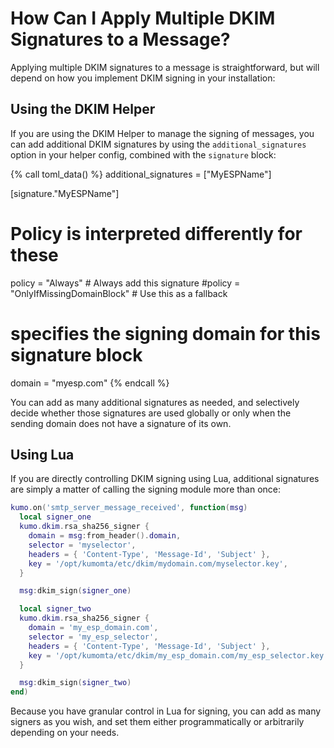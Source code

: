 # How Can I Apply Multiple DKIM Signatures to a Message?

Applying multiple DKIM signatures to a message is straightforward, but will depend on how you implement DKIM signing in your installation:

## Using the DKIM Helper

If you are using the DKIM Helper to manage the signing of messages, you can add additional DKIM signatures by using the `additional_signatures` option in your helper config, combined with the `signature` block:

{% call toml_data() %}
additional_signatures = ["MyESPName"]

[signature."MyESPName"]
# Policy is interpreted differently for these
policy = "Always" # Always add this signature
#policy = "OnlyIfMissingDomainBlock" # Use this as a fallback

# specifies the signing domain for this signature block
domain = "myesp.com"
{% endcall %}

You can add as many additional signatures as needed, and selectively decide whether those signatures are used globally or only when the sending domain does not have a signature of its own.

## Using Lua

If you are directly controlling DKIM signing using Lua, additional signatures are simply a matter of calling the signing module more than once:

```lua
kumo.on('smtp_server_message_received', function(msg)
  local signer_one
  kumo.dkim.rsa_sha256_signer {
    domain = msg:from_header().domain,
    selector = 'myselector',
    headers = { 'Content-Type', 'Message-Id', 'Subject' },
    key = '/opt/kumomta/etc/dkim/mydomain.com/myselector.key',
  }

  msg:dkim_sign(signer_one)

  local signer_two
  kumo.dkim.rsa_sha256_signer {
    domain = 'my_esp_domain.com',
    selector = 'my_esp_selector',
    headers = { 'Content-Type', 'Message-Id', 'Subject' },
    key = '/opt/kumomta/etc/dkim/my_esp_domain.com/my_esp_selector.key',
  }

  msg:dkim_sign(signer_two)
end)
```

Because you have granular control in Lua for signing, you can add as many signers as you wish, and set them either programmatically or arbitrarily depending on your needs.
